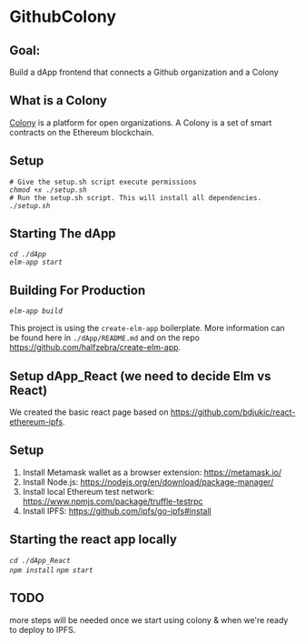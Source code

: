 # GithubColony

## Goal:
Build a dApp frontend that connects a Github organization and a Colony

## What is a Colony
[Colony](https://colony.io/) is a platform for open organizations. A Colony is a set of smart contracts on the Ethereum blockchain.

## Setup
  `# Give the setup.sh script execute permissions`  
  *`chmod +x ./setup.sh`*  
  `# Run the setup.sh script. This will install all dependencies.`  
  *`./setup.sh`*  

## Starting The dApp  
  *`cd ./dApp`*  
  *`elm-app start`*  

## Building For Production  
  *`elm-app build`*  

This project is using the `create-elm-app` boilerplate. More information can be found here in `./dApp/README.md` and on the repo https://github.com/halfzebra/create-elm-app.

## Setup dApp_React (we need to decide Elm vs React)
We created the basic react page based on https://github.com/bdjukic/react-ethereum-ipfs.

## Setup
1. Install Metamask wallet as a browser extension: https://metamask.io/
2. Install Node.js: https://nodejs.org/en/download/package-manager/
3. Install local Ethereum test network: https://www.npmjs.com/package/truffle-testrpc
4. Install IPFS: https://github.com/ipfs/go-ipfs#install

## Starting the react app locally
  *`cd ./dApp_React`*  
  *`npm install`*
  *`npm start`*

## TODO  
more steps will be needed once we start using colony & when we're ready to deploy to IPFS.